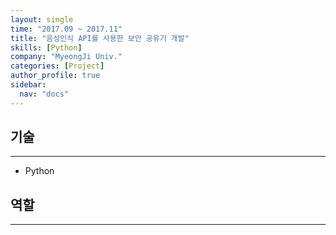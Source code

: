```yaml
---
layout: single
time: "2017.09 ~ 2017.11"
title: "음성인식 API를 사용한 보안 공유기 개발"
skills: [Python]
company: "MyeongJi Univ."
categories: [Project]
author_profile: true
sidebar:
  nav: "docs"
---
```


## 기술
---

* Python

## 역할
---